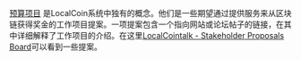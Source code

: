 [预算项目](introduction/workers) 是LocalCoin系统中独有的概念。他们是一些期望通过提供服务来从区块链获得奖金的工作项目提案。一项提案包含一个指向网站或论坛帖子的链接，在其中详细解释了工作项目的介绍。在这里[LocalCointalk - Stakeholder Proposals Board](https://bocalcointalk.org/index.php/board,75.0.html)可以看到一些提案。
